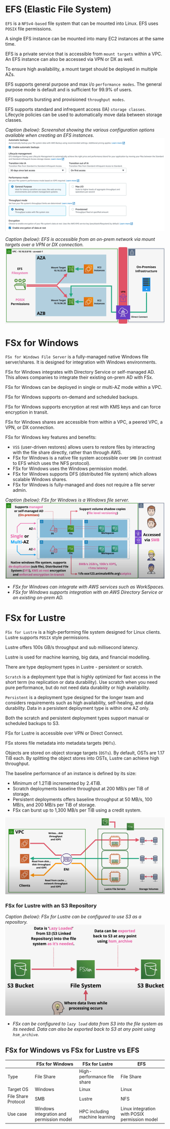# EFS (Elastic File System)

`EFS` is a `NFSv4-based` file system that can be mounted into Linux. EFS uses `POSIX` file permissions.

A single EFS instance can be mounted into many EC2 instances at the same time.

EFS is a private service that is accessible from `mount targets` within a VPC. An EFS instance can also be accessed via VPN or DX as well.

To ensure high availability, a mount target should be deployed in multiple AZs.

EFS supports general purpose and max i/o `performance modes`. The general purpose mode is default and is sufficient for 99.9% of users.

EFS supports bursting and provisioned `throughput modes`.

EFS supports standard and infrequent access (IA) `storage classes`. Lifecycle policies can be used to automatically move data between storage classes.

*Caption (below): Screenshot showing the various configuration options available when creating an EFS instances.*
![EFS modes](../static/images/efs_modes.png)

*Caption (below): EFS is accessible from an on-prem network via mount targets over a VPN or DX connection.*
![EFS](../static/images/efs.png)

# FSx for Windows

`FSx for Windows File Server` is a fully-managed native Windows file server/shares. It is designed for integration with Windows environments.

FSx for Windows integrates with Directory Service or self-managed AD. This allows companies to integrate their existing on-prem AD with FSx.

FSx for Windows can be deployed in single or multi-AZ mode within a VPC.

FSx for Windows supports on-demand and scheduled backups.

FSx for Windows supports encryption at rest with KMS keys and can force encryption in transit.

FSx for Windows shares are accessible from within a VPC, a peered VPC, a VPN, or DX connection.

FSx for Windows key features and benefits:
- `VSS` (user-driven restores) allows users to restore files by interacting with the file share directly, rather than through AWS.
- FSx for Windows is a native file system accessible over `SMB` (in contrast to EFS which uses the NFS protocol).
- FSx for Windows uses the Windows permission model.
- FSx for Windows supports DFS (distributed file system) which allows scalable Windows shares.
- FSx for Windows is fully-managed and does not require a file server admin.

*Caption (below): FSx for Windows is a Windows file server.*
![FSx for Windows](../static/images/fsx_windows.png)
- *FSx for Windows can integrate with AWS services such as WorkSpaces.*
- *FSx for Windows supports integration with an AWS Directory Service or an existing on-prem AD.*

# FSx for Lustre

`FSx for Lustre` is a high-performing file system designed for Linux clients. Lustre supports `POSIX` style permissions.

Lustre offers 100s GB/s throughput and sub millisecond latency.

Lustre is used for machine learning, big data, and financial modelling.

There are type deployment types in Lustre - persistent or scratch.

`Scratch` is a deployment type that is highly optimized for fast access in the short term (no replication or data durability). Use scratch when you need pure performance, but do not need data durability or high availability.

`Persistent` is a deployment type designed for the longer team and considers requirements such as high availability, self-healing, and data durability. Data in a persistent deployment type is within one AZ only.

Both the scratch and persistent deployment types support manual or scheduled backups to S3.

FSx for Lustre is accessible over VPN or Direct Connect.

FSx stores file metadata into metadata targets (`MDTs`). 

Objects are stored on object storage targets (`OSTs`). By default, OSTs are 1.17 TiB each. By splitting the object stores into OSTs, Lustre can achieve high throughput.

The baseline performance of an instance is defined by its size:
- Minimum of 1.2TiB incremented by 2.4TiB.
- Scratch deployments baseline throughput at 200 MB/s per TiB of storage.
- Persistent deployments offers baseline throughput at 50 MB/s, 100 MB/s, and 200 MB/s per TiB of storage.
- FSx can burst up to 1,300 MB/s per TiB using a credit system.

![FSx for Lustre](../static/images/fsx_lustre.png)

### FSx for Lustre with an S3 Repository

*Caption (below): FSx for Lustre can be configured to use S3 as a repository.*
![FSx for Lustre with S3 as a repository](../static/images/fsx_lustre_s3.png)

- *FSx can be configured to `lazy load` data from S3 into the file system as its needed. Data can also be exported back to S3 at any point using `hsm_archive`.*

## FSx for Windows vs FSx for Lustre vs EFS

| | FSx for Windows | FSx for Lustre | EFS | 
| --- | --- | --- | --- |
| Type | File Share | High-performance file share | File Share |
| Target OS | Windows | Linux | Linux |
| File Share Protocol | SMB | Lustre | NFS |
| Use case | Windows integration and permission model | HPC including machine learning | Linux integration with POSIX permission model |